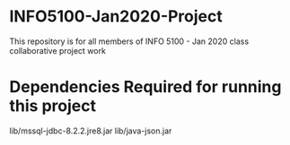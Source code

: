 # INFO5100-Jan2020-Project

This repository is for all members of INFO 5100 - Jan 2020 class collaborative project work

# Dependencies Required for running this project
lib/mssql-jdbc-8.2.2.jre8.jar
lib/java-json.jar
